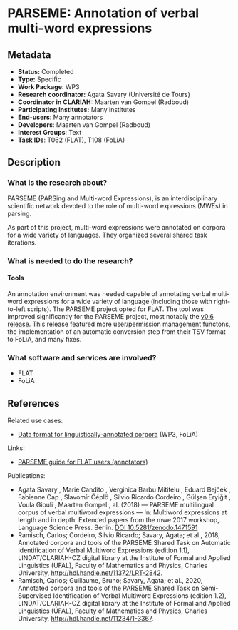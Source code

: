 # PARSEME: Annotation of verbal multi-word expressions

## Metadata

* **Status:**  Completed
* **Type:** Specific
* **Work Package**: WP3
* **Research coordinator:**  Agata Savary (Université de Tours)
* **Coordinator in CLARIAH:**  Maarten van Gompel (Radboud)
* **Participating Institutes:** Many institutes
* **End-users**: Many annotators
* **Developers**: Maarten van Gompel (Radboud)
* **Interest Groups**: Text
* **Task IDs**: T062 (FLAT), T108 (FoLiA)

## Description


### What is the research about?

PARSEME (PARSing and Multi-word Expressions), is an interdisciplinary scientific network devoted to the role of
multi-word expressions (MWEs) in parsing.

As part of this project, multi-word expressions were annotated on corpora for a wide variety of languages. They
organized several shared task iterations.

### What is needed to do the research?

#### Tools

An annotation environment was needed capable of annotating verbal multi-word expressions for a wide variety of language
(including those with right-to-left scripts). The PARSEME project opted for FLAT. The tool was improved significantly
for the PARSEME project, most notably the [v0.6 release](https://github.com/proycon/flat/releases/tag/v0.6.0). This
release featured more user/permission management functons, the implementation of an automatic conversion step from their
TSV format to FoLiA, and many fixes.

### What software and services are involved?

* FLAT
* FoLiA

## References

Related use cases:

* [Data format for linguistically-annotated corpora](folia-corpora.md) (WP3, FoLiA)

Links:

* [PARSEME guide for FLAT users (annotators)](https://docs.google.com/document/d/1bmO_H5rZZFZODvHIKf6VC0a_RCQe2H81yrd_EypCVyQ/edit?ts=594aaeb5)

Publications:

* Agata  Savary , Marie  Candito , Verginica Barbu  Mititelu , Eduard  Bejček , Fabienne  Cap , Slavomír  Čéplö , Silvio Ricardo  Cordeiro , Gülşen  Eryiğit , Voula  Giouli , Maarten  Gompel , al. (2018) — PARSEME multilingual corpus of verbal multiword expressions — In: Multiword expressions at length and in depth: Extended papers from the mwe 2017 workshop,. Language Science Press. Berlin. [DOI 10.5281/zenodo.1471591](https://doi.org/10.5281/zenodo.1471591)
* Ramisch, Carlos; Cordeiro, Silvio Ricardo; Savary, Agata; et al., 2018, Annotated corpora and tools of the PARSEME Shared Task on Automatic Identification of Verbal Multiword Expressions (edition 1.1), LINDAT/CLARIAH-CZ digital library at the Institute of Formal and Applied Linguistics (ÚFAL), Faculty of Mathematics and Physics, Charles University, http://hdl.handle.net/11372/LRT-2842.
* Ramisch, Carlos; Guillaume, Bruno; Savary, Agata; et al., 2020, Annotated corpora and tools of the PARSEME Shared Task on Semi-Supervised Identification of Verbal Multiword Expressions (edition 1.2), LINDAT/CLARIAH-CZ digital library at the Institute of Formal and Applied Linguistics (ÚFAL), Faculty of Mathematics and Physics, Charles University, http://hdl.handle.net/11234/1-3367.

